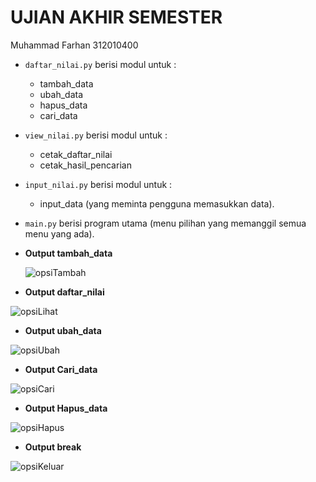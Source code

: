 # UJIAN AKHIR SEMESTER
Muhammad Farhan
312010400



 
* ``daftar_nilai.py`` berisi modul untuk  :
    * tambah_data
    * ubah_data
    * hapus_data
    * cari_data 
* ``view_nilai.py`` berisi modul untuk : 
    * cetak_daftar_nilai 
    * cetak_hasil_pencarian
* ``input_nilai.py`` berisi modul untuk :
    * input_data (yang meminta pengguna memasukkan data).
* ``main.py`` berisi program utama (menu pilihan yang memanggil semua menu yang ada).
* **Output tambah_data**
  
   ![opsiTambah](https://user-images.githubusercontent.com/72803399/104210510-8e413400-5465-11eb-860f-11a574a08e01.png)



* **Output daftar_nilai**

![opsiLihat](https://user-images.githubusercontent.com/72803399/104210589-a749e500-5465-11eb-82a5-a974475a0b24.png)


* **Output ubah_data**


![opsiUbah](https://user-images.githubusercontent.com/72803399/104210619-ae70f300-5465-11eb-9a6b-bd7852d411ff.png)


* **Output Cari_data**


![opsiCari](https://user-images.githubusercontent.com/72803399/104210539-96996f00-5465-11eb-93a4-d46137e33ad3.png)


* **Output Hapus_data**


![opsiHapus](https://user-images.githubusercontent.com/72803399/104210551-9bf6b980-5465-11eb-842c-a722a8801404.png)


* **Output break**

![opsiKeluar](https://user-images.githubusercontent.com/72803399/104210570-a1540400-5465-11eb-823f-f38c2faef695.png)
